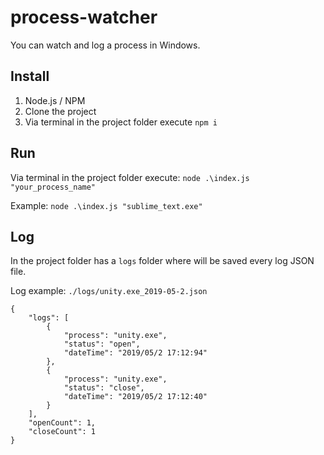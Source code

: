 # process-watcher

You can watch and log a process in Windows.

## Install

1. Node.js / NPM
2. Clone the project
3. Via terminal in the project folder execute `npm i`

## Run

Via terminal in the project folder execute: `node .\index.js "your_process_name"`

Example: `node .\index.js "sublime_text.exe"`

## Log

In the project folder has a `logs` folder where will be saved every log JSON file.

Log example: `./logs/unity.exe_2019-05-2.json`

```
{
    "logs": [
        {
            "process": "unity.exe",
            "status": "open",
            "dateTime": "2019/05/2 17:12:94"
        },
        {
            "process": "unity.exe",
            "status": "close",
            "dateTime": "2019/05/2 17:12:40"
        }
    ],
    "openCount": 1,
    "closeCount": 1
}
```
